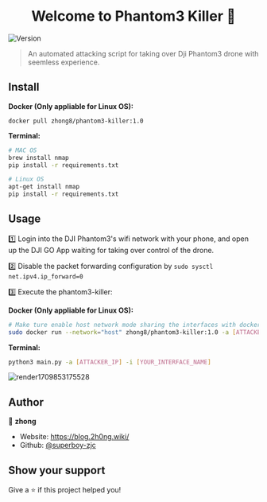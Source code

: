 <h1 align="center">Welcome to Phantom3 Killer 👋</h1>
<p>
  <img alt="Version" src="https://img.shields.io/badge/version-1.0.0-blue.svg?cacheSeconds=2592000" />
</p>

> An automated attacking script for taking over Dji Phantom3 drone with seemless experience.

## Install

**Docker (Only appliable for Linux OS):**

```
docker pull zhong8/phantom3-killer:1.0
```

**Terminal:**

```sh
# MAC OS
brew install nmap
pip install -r requirements.txt

# Linux OS
apt-get install nmap
pip install -r requirements.txt
```

## Usage

1️⃣  Login into the DJI Phantom3's wifi network with your phone, and open up the DJI GO App waiting for taking over control of the drone.

2️⃣  Disable the packet forwarding configuration by `sudo sysctl net.ipv4.ip_forward=0`

3️⃣  Execute the phantom3-killer:

**Docker (Only appliable for Linux OS):**

```bash
# Make ture enable host network mode sharing the interfaces with docker container
sudo docker run --network="host" zhong8/phantom3-killer:1.0 -a [ATTACKER_IP] -i [YOUR_INTERFACE_NAME]
```

**Terminal:**

```sh
python3 main.py -a [ATTACKER_IP] -i [YOUR_INTERFACE_NAME]
```

![render1709853175528](./image/usage.gif)

## Author

👤 **zhong**

* Website: https://blog.2h0ng.wiki/
* Github: [@superboy-zjc](https://github.com/superboy-zjc)

## Show your support

Give a ⭐️ if this project helped you!
